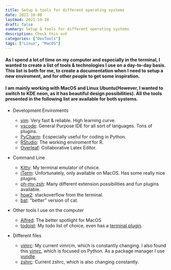 ```yaml
---
title: Setup & tools for different operating systems
date: 2021-10-08
lastmod: 2021-10-10
draft: false
summary: Setup & tools for different operating systems
description: Check this out
categories: ["DevTools"]
tags: ["Linux", "MacOS"]
---
```


<h4> As I spend a lot of time on my computer and especially in the terminal, I wanted to create a list of tools & technologies I use on a day-to-day basis. This list is both for me, to create a documentation when I need to setup a new enviroment, and for other people to get some inspiration. </h4>

<h4>I am mainly working with MacOS and Linux Ubuntu(However, I wanted to switch to KDE neon, as it has beautiful design possibilities). All the tools presented in the following list are available for both systems.  </h4>

* Development Enviroments
    + [vim](https://www.vim.org): Very fast & reliable. High learning curve.
    + [vscode](https://code.visualstudio.com): General Purpose IDE for all sort of languages. Tons of plugins.
    + [PyCharm](https://www.jetbrains.com/pycharm/): Ecspecially useful for coding in Python.
    + [RStudio](https://rstudio.com): The working enviroment for R.
    + [Overleaf](https://www.overleaf.com): Collaborative Latex Editor.
* Command Line 
    + [Kitty](https://sw.kovidgoyal.net/kitty/invocation/): My terminal emulator of choice. 
    + [iTerm](https://iterm2.com): Unfortunately, only available on MacOS. Has some really nice plugins.
    + [oh-my-zsh](https://ohmyz.sh): Many different extension possibilities and fun plugins available.
    + [how2](https://github.com/santinic/how2): stackoverflow from the terminal. 
    + [bat](https://github.com/sharkdp/bat): "better" version of cat.

* Other tools I use on the computer
    + [Alfred](https://www.alfredapp.com): The better spotlight for MacOS
    + [todoist](https://todoist.com/app/): My todo list of choice, even has a [terminal plugin](https://github.com/sachaos/todoist).
    

* Different files
    + [vimrc](/files/vimrc.txt): My current vimrcm, which is constantly changing. I also found this [vimrc](http://vim.fisadev.com), which is focused on Python. As a package manager I use [vundle](https://github.com/VundleVim/Vundle.vim).
    + [zshrc](/files/zshrc.txt): Current zshrc, which is also changing constantly. 
    
